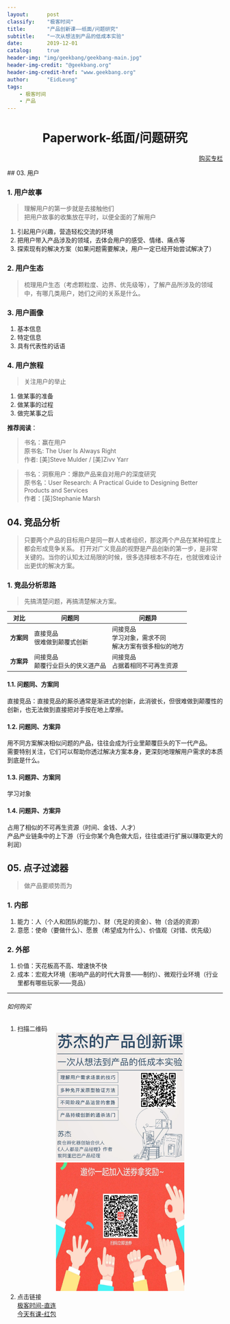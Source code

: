 ```yaml
---
layout:      post
classify:    "极客时间"
title:       "产品创新课——纸面/问题研究"
subtitle:    "一次从想法到产品的低成本实验"
date:        2019-12-01
catalog:     true
header-img: "img/geekbang/geekbang-main.jpg"
header-img-credit: "@geekbang.org"
header-img-credit-href: "www.geekbang.org"
author:      "EidLeung"
tags:
    - 极客时间
    - 产品
---
```


<center><h1><b>Paperwork-纸面/问题研究</b></h1></center>
<p align="right"><a href="#如何购买">购买专栏</a></p>
## 03. 用户

### 1. 用户故事

> 理解用户的第一步就是去接触他们  
> 把用户故事的收集放在平时，以便全面的了解用户

1. 引起用户兴趣，营造轻松交流的环境
2. 把用户带入产品涉及的领域，去体会用户的感受、情绪、痛点等
3. 探索现有的解决方案（如果问题需要解决，用户一定已经开始尝试解决了）

### 2. 用户生态

> 梳理用户生态（考虑颗粒度、边界、优先级等），了解产品所涉及的领域中，有哪几类用户，她们之间的关系是什么。

### 3. 用户画像

1. 基本信息
2. 特定信息
3. 具有代表性的话语

### 4. 用户旅程

> 关注用户的举止

1. 做某事的准备
2. 做某事的过程
3. 做完某事之后

**推荐阅读**：

> 书名：赢在用户  
> 原书名: The User Is Always Right  
> 作者: [美]Steve Mulder / [美]Zivv Yarr  

> 书名：洞察用户：爆款产品来自对用户的深度研究  
> 原书名：User Research: A Practical Guide to Designing Better Products and Services  
> 作者：[英]Stephanie Marsh

## 04. 竞品分析

> 只要两个产品的目标用户是同一群人或者组织，那这两个产品在某种程度上都会形成竞争关系。
> 打开对广义竞品的视野是产品创新的第一步，是非常关键的。当你的认知太过局限的时候，很多选择根本不存在，也就很难设计出更优的解决方案。

### 1. 竞品分析思路

>先搞清楚问题，再搞清楚解决方案。

对比|问题同|问题异
-|-|-
**方案同**|直接竞品<br>很难做到颠覆式创新|间接竞品<br>学习对象，需求不同<br>解决方案有很多相似的地方
**方案异**|间接竞品<br>颠覆行业巨头的侠义道产品|间接竞品<br>占据着相同不可再生资源

#### 1.1. 问题同、方案同

直接竞品：直接竞品的厮杀通常是渐进式的创新，此消彼长，但很难做到颠覆性的创新，也无法做到直接把对手按在地上摩擦。

#### 1.2. 问题同、方案异

用不同方案解决相似问题的产品，往往会成为行业里颠覆巨头的下一代产品。  
需要特别关注，它们可以帮助你透过解决方案本身，更深刻地理解用户需求的本质到底是什么。

#### 1.3. 问题异、方案同
学习对象

#### 1.4. 问题异、方案异
占用了相似的不可再生资源（时间、金钱、人才）  
产品产业链条中的上下游（行业你某个角色做大后，往往或进行扩展以赚取更大的利润）

## 05. 点子过滤器
> 做产品要顺势而为

### 1. 内部

1. 能力：人（个人和团队的能力）、财（充足的资金）、物（合适的资源）
2. 意愿：使命（要做什么）、愿景（希望成为什么）、价值观（对错、优先级）

### 2. 外部
1. 价值：天花板高不高、增速快不快
2. 成本：宏观大环境（影响产品的时代大背景——制约）、微观行业环境（行业里都有哪些玩家——竞品）

---
###### 如何购买
1. 扫描二维码
	<div align="center">
		<a href="https://time.geekbang.org/column/intro/242?code=Ixzde4Y0YC0JcKvHaujUufCEFxr8dex%2FPOedUO3aChk%3D">
			<img src="/img/geekbang/CPCX.jpg" width = "300" height = "300" alt="图片名称" style="display: inline-block"/>
		</a>
		<img src="/img/JTYK.jpg" width = "300" height = "300" alt="今天有课" style="display: inline-block"/>
	</div>
2. 点击链接  
[极客时间-直连](https://time.geekbang.org/column/intro/242?code=Ixzde4Y0YC0JcKvHaujUufCEFxr8dex%2FPOedUO3aChk%3D)  
[今天有课-红包](https://jika.nali.net/youke/coupon/getCouponList?sendUserId=17140)